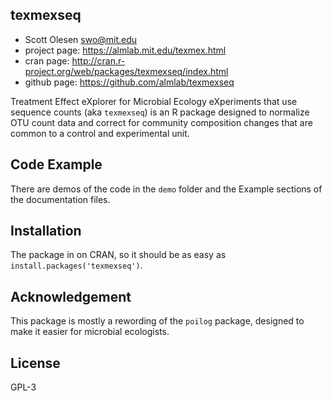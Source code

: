 ## texmexseq
* Scott Olesen <swo@mit.edu>
* project page: https://almlab.mit.edu/texmex.html
* cran page: http://cran.r-project.org/web/packages/texmexseq/index.html
* github page: https://github.com/almlab/texmexseq

Treatment Effect eXplorer for Microbial Ecology eXperiments that use sequence counts (aka `texmexseq`) is an R package designed to normalize OTU count data and correct for community composition changes that are common to a control and experimental unit.

## Code Example
There are demos of the code in the `demo` folder and the Example sections of the documentation files.

## Installation
The package in on CRAN, so it should be as easy as `install.packages('texmexseq')`.

## Acknowledgement
This package is mostly a rewording of the `poilog` package, designed to make it easier for microbial ecologists.

## License
GPL-3
